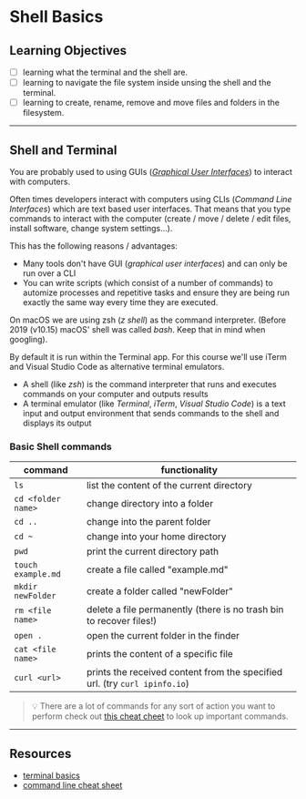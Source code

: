 # Shell Basics

## Learning Objectives

- [ ] learning what the terminal and the shell are.
- [ ] learning to navigate the file system inside unsing the shell and the terminal.
- [ ] learning to create, rename, remove and move files and folders in the filesystem.

---

## Shell and Terminal

You are probably used to using GUIs (_[Graphical User Interfaces](https://en.wikipedia.org/wiki/Graphical_user_interface)_) to interact with computers.

Often times developers interact with computers using CLIs (_Command Line Interfaces_) which are text
based user interfaces. That means that you type commands to interact with the computer
(create / move / delete / edit files, install software, change system settings...).

This has the following reasons / advantages:

- Many tools don't have GUI (_graphical user interfaces_) and can only be run over a CLI
- You can write scripts (which consist of a number of commands) to automize processes and repetitive
  tasks and ensure they are being run exactly the same way every time they are executed.

On macOS we are using zsh (_z shell_) as the command interpreter. (Before 2019 (v10.15) macOS' shell was called _bash_. Keep that in mind when googling).

By default it is run within the Terminal app. For this course we'll use iTerm and Visual Studio Code as alternative terminal emulators.

- A shell (like _zsh_) is the command interpreter that runs and executes commands on your computer and
outputs results
- A terminal emulator (like _Terminal_, _iTerm_, _Visual Studio Code_) is a text input and output environment that sends commands to the shell and displays its output

### Basic Shell commands

| command            | functionality                                                              |
| ------------------ | -------------------------------------------------------------------------- |
| `ls`               | list the content of the current directory                                  |
| `cd <folder name>` | change directory into a folder                                             |
| `cd ..`            | change into the parent folder                                              |
| `cd ~`             | change into your home directory                                            |
| `pwd`              | print the current directory path                                           |
| `touch example.md` | create a file called "example.md"                                          |
| `mkdir newFolder`  | create a folder called "newFolder"                                         |
| `rm <file name>`   | delete a file permanently (there is no trash bin to recover files!)        |
| `open .`           | open the current folder in the finder                                      |
| `cat <file name>`  | prints the content of a specific file                                      |
| `curl <url>`       | prints the received content from the specified url. (try `curl ipinfo.io`) |

> 💡 There are a lot of commands for any sort of action you want to perform check out
> [this cheat cheet](https://github.com/RehanSaeed/Bash-Cheat-Sheet) to look up important commands.

---

## Resources

- [terminal basics](https://mrkaluzny.com/blog/terminal-101-getting-started-with-terminal/)
- [command line cheat sheet](https://github.com/0nn0/terminal-mac-cheatsheet#english-version)
